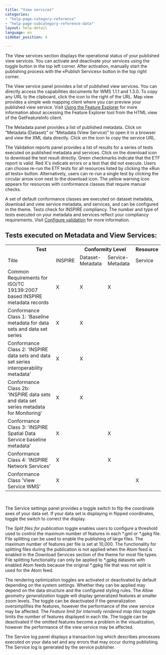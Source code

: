 ```yaml
---
title: "View services"
categories:
- "help-page-category-reference"
- "help-page-subcategory-reference-data"
layout: help-detail
language: en
sidebar_position: 4

---
```


The View services section displays the operational status of your published view services. You can activate and deactivate your services using the toggle button in the top left corner. After activation, manually start the publishing process with the &laquo;Publish Services&raquo; button in the top right corner.

The View service panel provides a list of published view services. You can directly access the capabilities documents for WMS 1.1.1 and 1.3.0. To copy any URL to the clipboard, click the <a className="btn btn-default" title="Copy URL"><span className="glyphicon glyphicon-copy"></span></a> icon to the right of the URL. Map view provides a simple web mapping client where you can preview your published view service. Visit [Using the Feature Explorer](../../create-manage-datasets/feature-explorer/2015-01-02-dataset-feature-explorer.md) for more information about accessing the Feature Explorer tool from the HTML view of the GetFeatureInfo client.

The Metadata panel provides a list of published metadata. Click on “Metadata (Dataset)” or “Metadata (View Service)” to open it in a browser and view the XML data directly. Click on the <a className="btn btn-default" title="Copy URL"><span className="glyphicon glyphicon-copy"></span></a> icon to copy the service URL.

The Validation reports panel provides a list of results for a series of tests executed on published metadata and services. Click on the download icon to download the test result directly. Green checkmarks indicate that the ETF report is valid. Red X's indicate errors or a test that did not execute. Users can choose re-run the ETF tests for all resources listed by clicking the «Run all tests» button. Alternatively, users can re-run a single test by clicking the circular arrow icon next to the download icon. The yellow warning icon appears for resources with conformance classes that require manual checks.

A set of default conformance classes are executed on dataset metadata, download and view service metadata, and services, and can be configured in the theme. Tests check for INSPIRE compliancy. The number and type of tests executed on your metadata and services reflect your compliancy requirements. Visit [Configure validation](../../setup-hc/config-validation/2015-02-10-validation.md) for more information.

## Tests executed on Metadata and View Services: ##

<table className="tb">
    <th colspan="2">Test</th>
    <th colspan="2">Conformity Level</th>
    <th colspan="2">Resource</th>
    <tr>
      <td>Title</td>
      <td>INSPIRE</td>
      <td>Dataset-Metadata</td>
      <td>Service-Metadata</td>
      <td>Service</td>
    </tr>
  <tr>
    <td>Common Requirements for ISO/TC 19139:2007 based INSPIRE metadata records</td>
    <td>X</td>
    <td>X</td>
    <td>X</td>
    <td></td>
  </tr>
  <tr>
    <td>Conformance Class 1: 'Baseline metadata for data sets and data set series</td>
    <td>X</td>
    <td>X</td>
    <td></td>
    <td></td>
  </tr>
  <tr>
    <td>Conformance Class 2: 'INSPIRE data sets and data set series interoperability metadata'</td>
    <td>X</td>
    <td>X</td>
    <td></td>
    <td></td>
  </tr>
  <tr>
    <td>Conformance Class 2b: 'INSPIRE data sets and data set series metadata for Monitoring'</td>
    <td>X</td>
    <td>X</td>
    <td></td>
    <td></td>
  </tr>
  <tr>
    <td>Conformance Class 3: 'INSPIRE Spatial Data Service baseline metadata'</td>
    <td>X</td>
    <td></td>
    <td>X</td>
    <td></td>
  </tr>
  <tr>
    <td>Conformance Class 4: 'INSPIRE Network Services'</td>
    <td>X</td>
    <td></td>
    <td>X</td>
    <td></td>
  </tr>
  <tr>
    <td>Conformance Class 'View Service WMS'</td>
    <td>X</td>
    <td></td>
    <td></td>
    <td>X</td>
  </tr>
</table>

<br/>

The Service settings panel provides a toggle switch to flip the coordinate axes of your data set. If your data set is displaying in flipped coordinates, toggle the switch to correct the display.

The *Split files for publication* toggle enables users to configure a threshold used to control the maximum number of features in each \*.gml or \*.gpkg file. File splitting can be used to enable the publishing of large files. The maximum number of features per file is set at 10,000. The functionality for splitting files during the publication is not applied when the Atom feed is enabled in the Download Services section of the theme for most file types. File splitting functionality can only be applied to \*.gpkg datasets with enabled Atom feeds because the original \*.gpkg file that was not split is used for the Atom feed.

The rendering optimization toggles are activated or deactivated by default depending on the system settings. Whether they can be applied may depend on the data structure and the configured styling rules. The *Allow geometry generalization* toggle will display generalized features at smaller zoom levels. The toggle can be deactivated if the generalization oversimplifies the features, however the performance of the view service may be affected. The *Feature limit for internally rendered map tiles* toggle limits the number of features displayed in each tile. The toggle can be deactivated if the omitted features become a problem in the visualization, however the performance of the view service may be affected.

The Service log panel displays a transaction log which describes processes executed on your data set and any errors that may occur during publishing. The Service log is generated by the service publisher.
